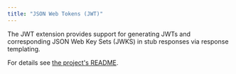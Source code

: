 ```yaml
---
title: "JSON Web Tokens (JWT)"
---
```




The JWT extension provides support for generating JWTs and corresponding JSON Web Key Sets (JWKS) in stub responses via response templating.

For details see [the project's README](https://github.com/wiremock/wiremock-jwt-extension/blob/main/README.md).